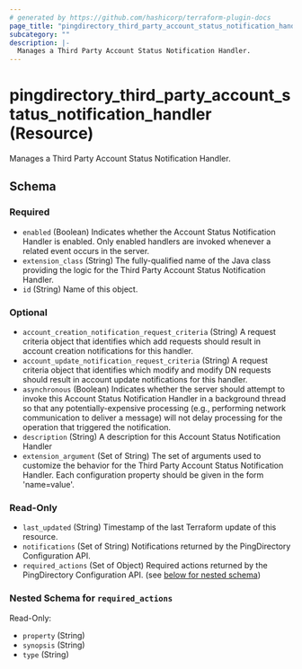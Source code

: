 ```yaml
---
# generated by https://github.com/hashicorp/terraform-plugin-docs
page_title: "pingdirectory_third_party_account_status_notification_handler Resource - terraform-provider-pingdirectory"
subcategory: ""
description: |-
  Manages a Third Party Account Status Notification Handler.
---
```


# pingdirectory_third_party_account_status_notification_handler (Resource)

Manages a Third Party Account Status Notification Handler.



<!-- schema generated by tfplugindocs -->
## Schema

### Required

- `enabled` (Boolean) Indicates whether the Account Status Notification Handler is enabled. Only enabled handlers are invoked whenever a related event occurs in the server.
- `extension_class` (String) The fully-qualified name of the Java class providing the logic for the Third Party Account Status Notification Handler.
- `id` (String) Name of this object.

### Optional

- `account_creation_notification_request_criteria` (String) A request criteria object that identifies which add requests should result in account creation notifications for this handler.
- `account_update_notification_request_criteria` (String) A request criteria object that identifies which modify and modify DN requests should result in account update notifications for this handler.
- `asynchronous` (Boolean) Indicates whether the server should attempt to invoke this Account Status Notification Handler in a background thread so that any potentially-expensive processing (e.g., performing network communication to deliver a message) will not delay processing for the operation that triggered the notification.
- `description` (String) A description for this Account Status Notification Handler
- `extension_argument` (Set of String) The set of arguments used to customize the behavior for the Third Party Account Status Notification Handler. Each configuration property should be given in the form 'name=value'.

### Read-Only

- `last_updated` (String) Timestamp of the last Terraform update of this resource.
- `notifications` (Set of String) Notifications returned by the PingDirectory Configuration API.
- `required_actions` (Set of Object) Required actions returned by the PingDirectory Configuration API. (see [below for nested schema](#nestedatt--required_actions))

<a id="nestedatt--required_actions"></a>
### Nested Schema for `required_actions`

Read-Only:

- `property` (String)
- `synopsis` (String)
- `type` (String)


